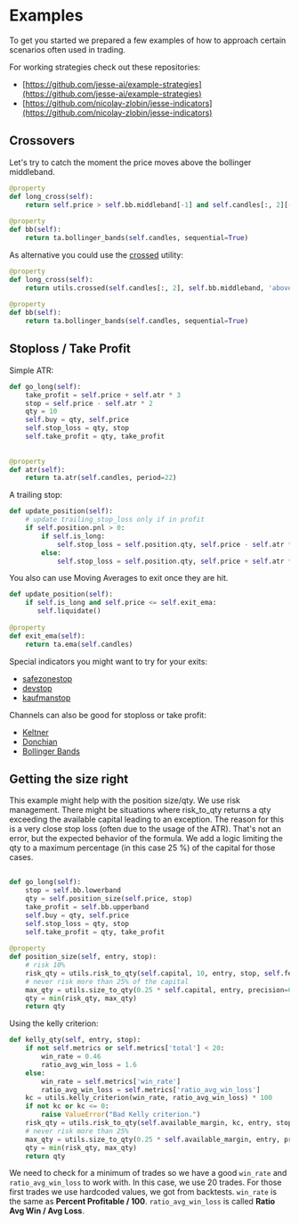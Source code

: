 
# Examples

To get you started we prepared a few examples of how to approach certain scenarios often used in trading.

For working strategies check out these repositories:

 - [https://github.com/jesse-ai/example-strategies](https://github.com/jesse-ai/example-strategies)
 - [https://github.com/nicolay-zlobin/jesse-indicators](https://github.com/nicolay-zlobin/jesse-indicators)

## Crossovers
Let's try to catch the moment the price moves above the bollinger middleband.
```py
@property  
def long_cross(self):  
    return self.price > self.bb.middleband[-1] and self.candles[:, 2][-2] <= self.bb.middleband[-2]  
  
@property  
def bb(self):  
    return ta.bollinger_bands(self.candles, sequential=True)
```
As alternative you could use the [crossed](https://docs.jesse.trade/docs/utils.html#crossed) utility:
```py
@property  
def long_cross(self):  
    return utils.crossed(self.candles[:, 2], self.bb.middleband, 'above')  
  
@property  
def bb(self):  
    return ta.bollinger_bands(self.candles, sequential=True)
```

## Stoploss  / Take Profit

Simple ATR:
```py
def go_long(self):  
    take_profit = self.price + self.atr * 3  
    stop = self.price - self.atr * 2  
    qty = 10
    self.buy = qty, self.price  
    self.stop_loss = qty, stop  
    self.take_profit = qty, take_profit  
  
  
@property  
def atr(self):  
    return ta.atr(self.candles, period=22)
```

A trailing stop:
```py
def update_position(self):  
    # update trailing_stop_loss only if in profit  
    if self.position.pnl > 0:  
        if self.is_long:  
            self.stop_loss = self.position.qty, self.price - self.atr * 2  
        else:  
            self.stop_loss = self.position.qty, self.price + self.atr * 2
```

You also can use Moving Averages to exit once they are hit.
```py
def update_position(self):  
    if self.is_long and self.price <= self.exit_ema:  
       self.liquidate()  
       
@property  
def exit_ema(self):  
    return ta.ema(self.candles)
```

Special indicators you might want to try for your exits:
- [safezonestop](https://docs.jesse.trade/docs/indicators/reference.html#safezonestop)
- [devstop](https://docs.jesse.trade/docs/indicators/reference.html#devstop) 
- [kaufmanstop](https://docs.jesse.trade/docs/indicators/reference.html#kaufmanstop)

Channels can also be good for stoploss or take profit:
 - [Keltner](https://docs.jesse.trade/docs/indicators/reference.html#keltner)
 - [Donchian](https://docs.jesse.trade/docs/indicators/reference.html#donchian)
 - [Bollinger Bands](https://docs.jesse.trade/docs/indicators/reference.html#bollinger-bands)

## Getting the size right
This example might help with the position size/qty.
We use risk management. There might be situations where risk_to_qty returns a qty exceeding the available capital leading to an exception. The reason for this is a very close stop loss (often due to the usage of the ATR). That's not an error, but the expected behavior of the formula. We add a logic limiting the qty to a maximum percentage (in this case 25 %) of the capital for those cases.
```py
  
def go_long(self):  
    stop = self.bb.lowerband
    qty = self.position_size(self.price, stop)  
    take_profit = self.bb.upperband
    self.buy = qty, self.price  
    self.stop_loss = qty, stop  
    self.take_profit = qty, take_profit  
  
@property  
def position_size(self, entry, stop):  
    # risk 10%
    risk_qty = utils.risk_to_qty(self.capital, 10, entry, stop, self.fee_rate)  
    # never risk more than 25% of the capital
    max_qty = utils.size_to_qty(0.25 * self.capital, entry, precision=6, fee_rate=self.fee_rate)  
    qty = min(risk_qty, max_qty) 
    return qty
```
Using the kelly criterion:
```py
def kelly_qty(self, entry, stop):  
    if not self.metrics or self.metrics['total'] < 20:  
        win_rate = 0.46  
        ratio_avg_win_loss = 1.6  
    else:  
        win_rate = self.metrics['win_rate']  
        ratio_avg_win_loss = self.metrics['ratio_avg_win_loss']  
    kc = utils.kelly_criterion(win_rate, ratio_avg_win_loss) * 100  
    if not kc or kc <= 0:  
        raise ValueError("Bad Kelly criterion.")  
    risk_qty = utils.risk_to_qty(self.available_margin, kc, entry, stop, self.fee_rate)  
    # never risk more than 25%  
    max_qty = utils.size_to_qty(0.25 * self.available_margin, entry, precision=6, fee_rate=self.fee_rate)  
    qty = min(risk_qty, max_qty)  
    return qty 
``` 

We need to check for a minimum of trades so we have a good `win_rate` and `ratio_avg_win_loss` to work with. In this case, we use 20 trades. For those first trades we use hardcoded values, we got from backtests. `win_rate` is the same as **Percent Profitable / 100**. `ratio_avg_win_loss` is called **Ratio Avg Win / Avg Loss**. 
